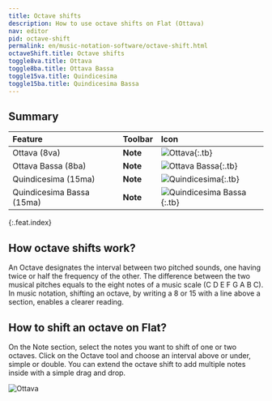```yaml
---
title: Octave shifts
description: How to use octave shifts on Flat (Ottava)
nav: editor
pid: octave-shift
permalink: en/music-notation-software/octave-shift.html
octaveShift.title: Octave shifts
toggle8va.title: Ottava
toggle8ba.title: Ottava Bassa
toggle15va.title: Quindicesima
toggle15ba.title: Quindicesima Bassa
---
```


## Summary

| Feature | Toolbar | Icon |
|:--------|:--------|:-----|
| Ottava (8va) | **Note** | ![Ottava](https://prod.flat-cdn.com/img/icons/editorActions/8va.svg){:.tb} |
| Ottava Bassa (8ba) | **Note** | ![Ottava Bassa](https://prod.flat-cdn.com/img/icons/editorActions/8ba.svg){:.tb} | 
| Quindicesima (15ma) | **Note** | ![Quindicesima](https://prod.flat-cdn.com/img/icons/editorActions/15ma.svg){:.tb} |
| Quindicesima Bassa (15ma) | **Note** | ![Quindicesima Bassa](https://prod.flat-cdn.com/img/icons/editorActions/15maBelow.svg){:.tb} |
{:.feat.index}

## How octave shifts work?

An Octave designates the interval between two pitched sounds, one having twice or half the frequency of the other. The difference between the two musical pitches equals to the eight notes of a music scale (C D E F G A B C). In music notation, shifting an octave, by writing a 8 or 15 with a line above a section, enables a clearer reading.

## How to shift an octave on Flat?

On the Note section, select the notes you want to shift of one or two octaves. Click on the Octave tool and choose an interval above or under, simple or double. You can extend the octave shift to add multiple notes inside with a simple drag and drop.

![Ottava](/help/assets/img/editor/8va.gif)